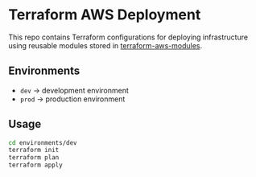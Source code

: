 # Terraform AWS Deployment

This repo contains Terraform configurations for deploying infrastructure using reusable modules stored in [terraform-aws-modules](https://github.com/AlorCoda/terraform-aws-modules).

## Environments
- `dev` → development environment
- `prod` → production environment

## Usage
```bash
cd environments/dev
terraform init
terraform plan
terraform apply
